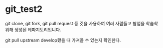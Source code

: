 # git_test2

git clone, git fork, git pull request 등 깃을 사용하여 여러 사람들고 협업을 학습학 위해 생성된 레파지토리입니다.


git pull upstream develop했을 때 가져올 수 있는지 확인한다.
